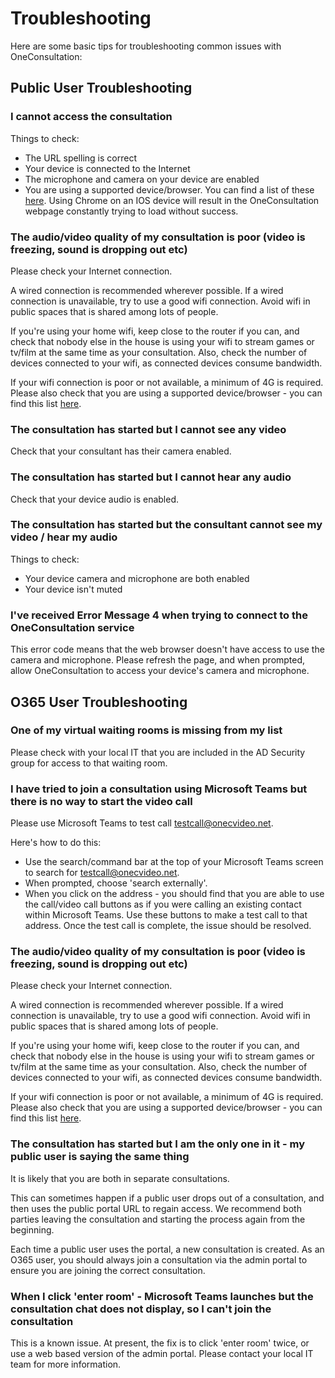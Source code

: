 # Troubleshooting

Here are some basic tips for troubleshooting common issues with OneConsultation: 

## Public User Troubleshooting

### I cannot access the consultation

Things to check: 
 * The URL spelling is correct
 * Your device is connected to the Internet
 * The microphone and camera on your device are enabled 
 * You are using a supported device/browser. You can find a list of these [here](browsers.md). Using Chrome on an IOS device will result in the OneConsultation webpage constantly trying to load without success. 


### The audio/video quality of my consultation is poor (video is freezing, sound is dropping out etc)

Please check your Internet connection. 

A wired connection is recommended wherever possible. If a wired connection is unavailable, try to use a good wifi connection. Avoid wifi in public spaces that is shared among lots of people. 

If you're using your home wifi, keep close to the router if you can, and check that nobody else in the house is using your  wifi to stream games or tv/film at the same time as your consultation. Also, check the number of devices connected to your wifi, as connected devices consume bandwidth. 

If your wifi connection is poor or not available, a minimum of 4G is required. 
Please also check that you are using a supported device/browser - you can find this list [here](browsers.md). 


### The consultation has started but I cannot see any video

Check that your consultant has their camera enabled. 


### The consultation has started but I cannot hear any audio

Check that your device audio is enabled. 


### The consultation has started but the consultant cannot see my video / hear my audio 

Things to check: 
* Your device camera and microphone are both enabled 
* Your device isn't muted 


### I've received Error Message 4 when trying to connect to the OneConsultation service

This error code means that the web browser doesn't have access to use the camera and microphone. Please refresh the page, and when prompted, allow OneConsultation to access your device's camera and microphone. 


## O365 User Troubleshooting


### One of my virtual waiting rooms is missing from my list

Please check with your local IT that you are included in the AD Security group for access to that waiting room. 


### I have tried to join a consultation using Microsoft Teams but there is no way to start the video call

Please use Microsoft Teams to test call testcall@onecvideo.net. 

Here's how to do this:
* Use the search/command bar at the top of your Microsoft Teams screen to search for testcall@onecvideo.net. 
* When prompted, choose 'search externally'. 
* When you click on the address - you should find that you are able to use the call/video call buttons as if you were calling an existing contact within Microsoft Teams. Use these buttons to make a test call to that address. Once the test call is complete, the issue should be resolved. 

### The audio/video quality of my consultation is poor (video is freezing, sound is dropping out etc)

Please check your Internet connection. 

A wired connection is recommended wherever possible. If a wired connection is unavailable, try to use a good wifi connection. Avoid wifi in public spaces that is shared among lots of people. 

If you're using your home wifi, keep close to the router if you can, and check that nobody else in the house is using your  wifi to stream games or tv/film at the same time as your consultation. Also, check the number of devices connected to your wifi, as connected devices consume bandwidth. 

If your wifi connection is poor or not available, a minimum of 4G is required. 
Please also check that you are using a supported device/browser - you can find this list [here](browsers.md).

### The consultation has started but I am the only one in it - my public user is saying the same thing

It is likely that you are both in separate consultations. 

This can sometimes happen if a public user drops out of a consultation, and then uses the public portal URL to regain access. We recommend both parties leaving the consultation and starting the process again from the beginning.

Each time a public user uses the portal, a new consultation is created. As an O365 user, you should always join a consultation via the admin portal to ensure you are joining the correct consultation. 

### When I click 'enter room' - Microsoft Teams launches but the consultation chat does not display, so I can't join the consultation 

This is a known issue. At present, the fix is to click 'enter room' twice, or use a web based version of the admin portal. 
Please contact your local IT team for more information. 
